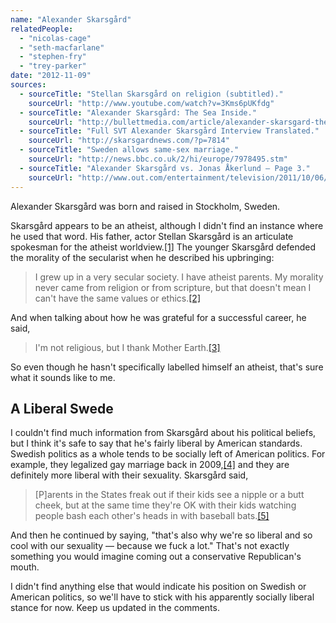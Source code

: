 ```yaml
---
name: "Alexander Skarsgård"
relatedPeople:
  - "nicolas-cage"
  - "seth-macfarlane"
  - "stephen-fry"
  - "trey-parker"
date: "2012-11-09"
sources:
  - sourceTitle: "Stellan Skarsgård on religion (subtitled)."
    sourceUrl: "http://www.youtube.com/watch?v=3Kms6pUKfdg"
  - sourceTitle: "Alexander Skarsgård: The Sea Inside."
    sourceUrl: "http://bullettmedia.com/article/alexander-skarsgard-the-sea-inside/2/"
  - sourceTitle: "Full SVT Alexander Skarsgård Interview Translated."
    sourceUrl: "http://skarsgardnews.com/?p=7814"
  - sourceTitle: "Sweden allows same-sex marriage."
    sourceUrl: "http://news.bbc.co.uk/2/hi/europe/7978495.stm"
  - sourceTitle: "Alexander Skarsgård vs. Jonas Åkerlund – Page 3."
    sourceUrl: "http://www.out.com/entertainment/television/2011/10/06/alexander-skarsg%C3%A5rd-vs-jonas-%C3%A5kerlund?page=0,2"
---
```


Alexander Skarsgård was born and raised in Stockholm, Sweden.

Skarsgård appears to be an atheist, although I didn't find an instance where he used that word. His father, actor Stellan Skarsgård is an articulate spokesman for the atheist worldview.<a class="source-citation" href="http://www.youtube.com/watch?v=3Kms6pUKfdg" title="Stellan Skarsgård on religion (subtitled).">[1]</a> The younger Skarsgård defended the morality of the secularist when he described his upbringing:

>I grew up in a very secular society. I have atheist parents. My morality never came from religion or from scripture, but that doesn't mean I can't have the same values or ethics.<a class="source-citation" href="http://bullettmedia.com/article/alexander-skarsgard-the-sea-inside/2/" title="Alexander Skarsgård: The Sea Inside.">[2]</a>

And when talking about how he was grateful for a successful career, he said,

>I'm not religious, but I thank Mother Earth.<a class="source-citation" href="http://skarsgardnews.com/?p=7814" title="Full SVT Alexander Skarsgård Interview Translated.">[3]</a>

So even though he hasn't specifically labelled himself an atheist, that's sure what it sounds like to me.


## A Liberal Swede

I couldn't find much information from Skarsgård about his political beliefs, but I think it's safe to say that he's fairly liberal by American standards. Swedish politics as a whole tends to be socially left of American politics. For example, they legalized gay marriage back in 2009,<a class="source-citation" href="http://news.bbc.co.uk/2/hi/europe/7978495.stm" title="Sweden allows same-sex marriage.">[4]</a> and they are definitely more liberal with their sexuality. Skarsgård said,

>[P]arents in the States freak out if their kids see a nipple or a butt cheek, but at the same time they're OK with their kids watching people bash each other's heads in with baseball bats.<a class="source-citation" href="http://www.out.com/entertainment/television/2011/10/06/alexander-skarsg%C3%A5rd-vs-jonas-%C3%A5kerlund?page=0,2" title="Alexander Skarsgård vs. Jonas Åkerlund – Page 3.">[5]</a>

And then he continued by saying, "that's also why we're so liberal and so cool with our sexuality — because we fuck a lot." That's not exactly something you would imagine coming out a conservative Republican's mouth.

I didn't find anything else that would indicate his position on Swedish or American politics, so we'll have to stick with his apparently socially liberal stance for now. Keep us updated in the comments.